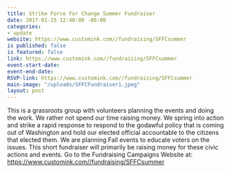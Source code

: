 ```yaml
---
title: Strike Force For Change Summer Fundraiser
date: 2017-01-15 12:40:00 -06:00
categories:
- update
website: https://www.customink.com//fundraising/SFFCsummer
is published: false
is featured: false
link: https://www.customink.com//fundraising/SFFCsummer
event-start-date: 
event-end-date: 
RSVP-link: https://www.customink.com//fundraising/SFFCsummer
main-image: "/uploads/SFFCFundraiser1.jpeg"
layout: post
---
```


This is a grassroots group with volunteers planning the events and doing the work. We rather not spend our time raising money. We spring into action and strike a rapid response to respond to the godawful policy that is coming out of Washington and hold our elected official accountable to the citizens that elected them. We are planning Fall events to educate voters on the issues. This short fundraiser will primarily  be raising money for these civic actions and events. Go to the Fundraising Campaigns Website at:   
https://www.customink.com//fundraising/SFFCsummer 
